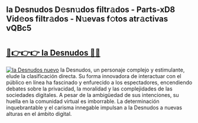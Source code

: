 ## Ia Desnudos D𝚎sn𝚞dos filtr𝚊dos - Parts-xD8 Vid𝚎os filtr𝚊dos - N𝚞evas f𝚘tos atr𝚊ctivas vQBc5

# <h2><a href="http://mbd7ky7.tromn.icu/?c=Ia+Desnudos">🔗👉👉👉 Ia Desnudos 🔗🔗</a></h2>

[![Ia Desnudos nuevo](https://i.imgur.com/pEAQMta.gif)](http://mbd7ky7.tromn.icu/?c=Ia+Desnudos)
Ia Desnudos, un personaje complejo y estimulante, elude la clasificación directa. Su forma innovadora de interactuar con el público en línea ha fascinado y enfurecido a los espectadores, encendiendo debates sobre la privacidad, la moralidad y las complejidades de las sociedades digitales. A pesar de la ambigüedad de sus intenciones, su huella en la comunidad virtual es imborrable. La determinación inquebrantable y el carisma innegable impulsan a Ia Desnudos a nuevas alturas en el ámbito digital.
